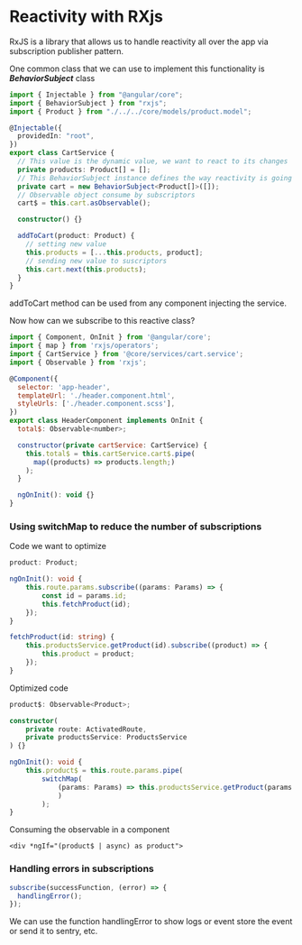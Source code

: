 # Reactivity with RXjs

RxJS is a library that allows us to handle reactivity all over the app via subscription publisher pattern.

One common class that we can use to implement this functionality is _**BehaviorSubject**_ class

```typescript
import { Injectable } from "@angular/core";
import { BehaviorSubject } from "rxjs";
import { Product } from "./../../core/models/product.model";

@Injectable({
  providedIn: "root",
})
export class CartService {
  // This value is the dynamic value, we want to react to its changes
  private products: Product[] = [];
  // This BehaviorSubject instance defines the way reactivity is going to be hanle
  private cart = new BehaviorSubject<Product[]>([]);
  // Observable object consume by subscriptors
  cart$ = this.cart.asObservable();

  constructor() {}

  addToCart(product: Product) {
    // setting new value
    this.products = [...this.products, product];
    // sending new value to suscriptors
    this.cart.next(this.products);
  }
}
```

addToCart method can be used from any component injecting the service.

Now how can we subscribe to this reactive class?

```javascript
import { Component, OnInit } from '@angular/core';
import { map } from 'rxjs/operators';
import { CartService } from '@core/services/cart.service';
import { Observable } from 'rxjs';

@Component({
  selector: 'app-header',
  templateUrl: './header.component.html',
  styleUrls: ['./header.component.scss'],
})
export class HeaderComponent implements OnInit {
  total$: Observable<number>;

  constructor(private cartService: CartService) {
    this.total$ = this.cartService.cart$.pipe(
      map((products) => products.length;)
    );
  }

  ngOnInit(): void {}
}
```

### Using switchMap to reduce the number of subscriptions

Code we want to optimize

```typescript
product: Product;

ngOnInit(): void {
    this.route.params.subscribe((params: Params) => {
        const id = params.id;
        this.fetchProduct(id);
    });
}

fetchProduct(id: string) {
    this.productsService.getProduct(id).subscribe((product) => {
        this.product = product;
    });
}
```

Optimized code

```typescript
product$: Observable<Product>;

constructor(
    private route: ActivatedRoute,
    private productsService: ProductsService
) {}

ngOnInit(): void {
    this.product$ = this.route.params.pipe(
        switchMap(
            (params: Params) => this.productsService.getProduct(params.id)
            )
        );
}
```

Consuming the observable in a component

```markup
<div *ngIf="(product$ | async) as product">
```

### Handling errors in subscriptions

```typescript
subscribe(successFunction, (error) => {
  handlingError();
});
```

We can use the function handlingError to show logs or event store the event or send it to sentry, etc.

<!--stackedit_data:
eyJoaXN0b3J5IjpbLTEwNjQwNzM3MDZdfQ==
-->
